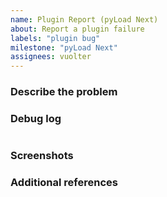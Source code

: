 ```yaml
---
name: Plugin Report (pyLoad Next)
about: Report a plugin failure
labels: "plugin bug"
milestone: "pyLoad Next"
assignees: vuolter
---
```


<!-- ANNOTATIONS LIKE THIS WILL NOT BE VISIBLE IN YOUR TICKET -->

### Describe the problem

<!-- A clear and concise description of what the problem is. -->

<!-- WRITE HERE -->

### Debug log

<!-- Remember to enable `Debug Mode` in pyload's general settings. -->

<!-- WRITE IN HERE -->

```

```

<!-- WRITE IN HERE -->

### Screenshots

<!-- Any screenshot that can help to explain your problem. -->

<!-- WRITE HERE - OPTIONAL -->

### Additional references

<!-- Any other reference, related issues or pull requests about this report. -->

<!-- WRITE HERE - OPTIONAL -->
